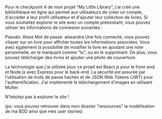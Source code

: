 Pour le checkpoint 4 de mon projet "My Little Library", j'ai créé une bibliothèque en ligne qui permet aux utilisateurs de créer un compte, d'accéder à leur profil utilisateur et d'ajouter leur collection de livres. Si vous souhaitez explorer le site avec un compte préexistant, vous pouvez utiliser les informations de connexion suivantes :

Pseudo: Alexe
Mot de passe: alexandra
Une fois connecté, vous pouvez cliquer sur un livre pour afficher toutes les informations associées. Vous avez également la possibilité de modifier le livre en ajoutant une note personnelle, en le marquant comme "lu", ou en le supprimant. De plus, vous pouvez télécharger des livres et ajouter une photo de couverture.

La technologie que j'ai utilisée pour ce projet est React.js pour le front-end et Node.js avec Express pour le back-end. La sécurité est assurée par l'utilisation de mots de passe hachés et de JSON Web Tokens (JWT) pour l'authentification. J'ai implémenté le téléchargement d'images en utilisant Multer.

N'hésitez pas à explorer le site !


(ps: vous pouvez retrouver dans mon dossier "ressources" la modélisation de ma BDD ainsi que mes user stories)
